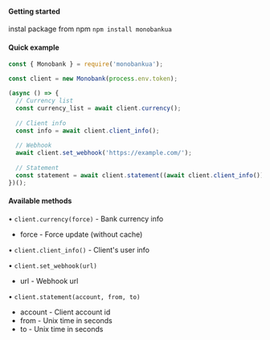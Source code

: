 #### Getting started
instal package from npm `npm install monobankua`
 
#### Quick example 
```js
const { Monobank } = require('monobankua');

const client = new Monobank(process.env.token);

(async () => {
  // Currency list
  const currency_list = await client.currency();
  
  // Client info
  const info = await client.client_info();
  
  // Webhook
  await client.set_webhook('https://example.com/');
  
  // Statement
  const statement = await client.statement((await client.client_info()).accounts[0].id);
})();
```

#### Available methods
• `client.currency(force)` - Bank currency info
   - force - Force update (without cache)

• `client.client_info()` - Client's user info

• `client.set_webhook(url)`
  - url - Webhook url

• `client.statement(account, from, to)`
  - account - Client account id
  - from - Unix time in seconds 
  - to - Unix time in seconds
